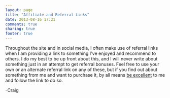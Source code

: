 ```yaml
---
layout: page
title: "Affiliate and Referral Links"
date: 2013-08-16 17:21
comments: true
sharing: true
footer: true
---
```


Throughout the site and in social media, I often make use of referral links when I am providing a link to something I've enjoyed and recommend to others. I do my best to be up front about this, and I will never write about something just in an attempt to get referral bonuses. Feel free to use your own or an alternate referral link on any of these, but if you find out about something from me and want to purchase it, by all means [be excellent][1] to me and follow the link to do so.

 [1]: https://www.youtube.com/watch?v=N_yJFLvmjJY

-Craig